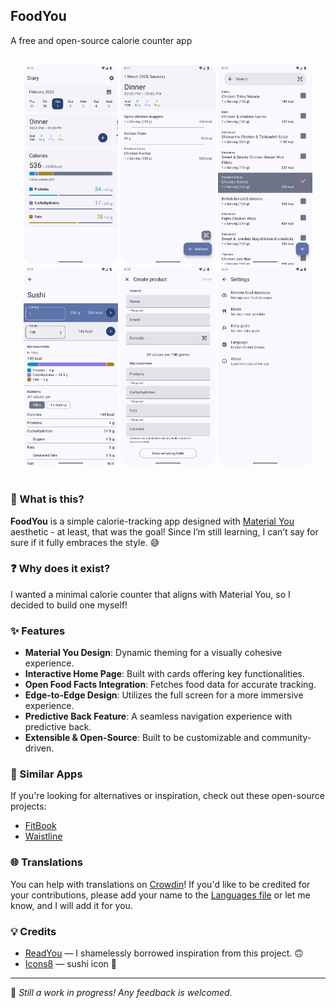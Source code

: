 ## FoodYou

A free and open-source calorie counter app

<br>

<div align="center">
    <img src="./metadata/en-US/images/phoneScreenshots/home.png" width="30%" alt="home"/>
    <img src="./metadata/en-US/images/phoneScreenshots/meal_day.png" width="30%"/>
    <img src="./metadata/en-US/images/phoneScreenshots/search.png" width="30%"/>
    <img src="./metadata/en-US/images/phoneScreenshots/measure_product.png" width="30%"/>
    <img src="./metadata/en-US/images/phoneScreenshots/create_product.png" width="30%"/>
    <img src="./metadata/en-US/images/phoneScreenshots/settings.png" width="30%"/>
</div>

<br>

### 📌 What is this?

**FoodYou** is a simple calorie-tracking app designed with [Material You](https://m3.material.io/)
aesthetic - at least,
that was the goal! Since I’m still learning, I can’t say for sure if it fully embraces the style. 😅

### ❓ Why does it exist?

I wanted a minimal calorie counter that aligns with Material You, so I decided to build one myself!

### ✨ Features

- **Material You Design**: Dynamic theming for a visually cohesive experience.
- **Interactive Home Page**: Built with cards offering key functionalities.
- **Open Food Facts Integration**: Fetches food data for accurate tracking.
- **Edge-to-Edge Design**: Utilizes the full screen for a more immersive experience.
- **Predictive Back Feature**: A seamless navigation experience with predictive back.
- **Extensible & Open-Source**: Built to be customizable and community-driven.

### 🔄 Similar Apps

If you're looking for alternatives or inspiration, check out these open-source projects:

- [FitBook](https://github.com/brandonp2412/FitBook)
- [Waistline](https://github.com/davidhealey/waistline)

### 🌐 Translations

You can help with translations on [Crowdin](https://crowdin.com/project/food-you)! If you'd like to
be credited for your contributions, please add your name to
the [Languages file](app/src/main/java/com/maksimowiczm/foodyou/feature/settings/language/ui/Languages.kt)
or let me know, and I will add it for you.

### 💡 Credits

- [ReadYou](https://github.com/Ashinch/ReadYou) — I shamelessly borrowed inspiration from this
  project. 🙃
- [Icons8](https://icons8.com) — sushi icon 🍣

---

🔧 *Still a work in progress! Any feedback is welcomed.*
